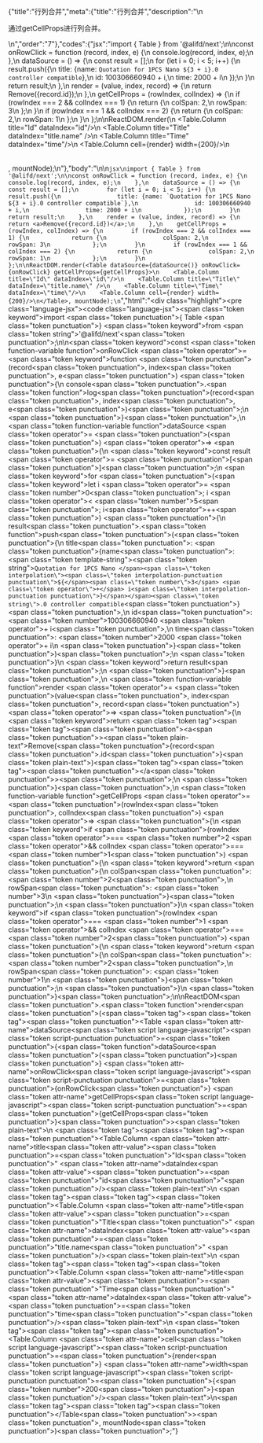 {"title":"行列合并","meta":{"title":"行列合并","description":"\n<p>通过getCellProps进行列合并。</p>\n","order":"7"},"codes":{"jsx":"import { Table } from '@alifd/next';\n\nconst onRowClick = function (record, index, e) {\n        console.log(record, index, e);\n    },\n    dataSource = () => {\n        const result = [];\n        for (let i = 0; i < 5; i++) {\n            result.push({\n                title: {name: `Quotation for 1PCS Nano ${3 + i}.0 controller compatible`},\n                id: 100306660940 + i,\n                time: 2000 + i\n            });\n        }\n        return result;\n    },\n    render = (value, index, record) => {\n        return <a>Remove({record.id})</a>;\n    },\n    getCellProps = (rowIndex, colIndex) => {\n        if (rowIndex === 2 && colIndex === 1) {\n            return {\n                colSpan: 2,\n                rowSpan: 3\n            };\n        }\n        if (rowIndex === 1 && colIndex === 2) {\n            return {\n                colSpan: 2,\n                rowSpan: 1\n            };\n        }\n    };\n\nReactDOM.render(<Table dataSource={dataSource()} onRowClick={onRowClick} getCellProps={getCellProps}>\n    <Table.Column title=\"Id\" dataIndex=\"id\"/>\n    <Table.Column title=\"Title\" dataIndex=\"title.name\" />\n    <Table.Column title=\"Time\" dataIndex=\"time\"/>\n    <Table.Column cell={render} width={200}/>\n</Table>, mountNode);\n"},"body":"\n\n````jsx\nimport { Table } from '@alifd/next';\n\nconst onRowClick = function (record, index, e) {\n        console.log(record, index, e);\n    },\n    dataSource = () => {\n        const result = [];\n        for (let i = 0; i < 5; i++) {\n            result.push({\n                title: {name: `Quotation for 1PCS Nano ${3 + i}.0 controller compatible`},\n                id: 100306660940 + i,\n                time: 2000 + i\n            });\n        }\n        return result;\n    },\n    render = (value, index, record) => {\n        return <a>Remove({record.id})</a>;\n    },\n    getCellProps = (rowIndex, colIndex) => {\n        if (rowIndex === 2 && colIndex === 1) {\n            return {\n                colSpan: 2,\n                rowSpan: 3\n            };\n        }\n        if (rowIndex === 1 && colIndex === 2) {\n            return {\n                colSpan: 2,\n                rowSpan: 1\n            };\n        }\n    };\n\nReactDOM.render(<Table dataSource={dataSource()} onRowClick={onRowClick} getCellProps={getCellProps}>\n    <Table.Column title=\"Id\" dataIndex=\"id\"/>\n    <Table.Column title=\"Title\" dataIndex=\"title.name\" />\n    <Table.Column title=\"Time\" dataIndex=\"time\"/>\n    <Table.Column cell={render} width={200}/>\n</Table>, mountNode);\n````","html":"<script>(function(){\"use strict\";\n\nvar _next = require(\"@alifd/next\");\n\nvar onRowClick = function onRowClick(record, index, e) {\n    console.log(record, index, e);\n},\n    dataSource = function dataSource() {\n    var result = [];\n    for (var i = 0; i < 5; i++) {\n        result.push({\n            title: { name: \"Quotation for 1PCS Nano \" + (3 + i) + \".0 controller compatible\" },\n            id: 100306660940 + i,\n            time: 2000 + i\n        });\n    }\n    return result;\n},\n    render = function render(value, index, record) {\n    return React.createElement(\n        \"a\",\n        null,\n        \"Remove(\",\n        record.id,\n        \")\"\n    );\n},\n    getCellProps = function getCellProps(rowIndex, colIndex) {\n    if (rowIndex === 2 && colIndex === 1) {\n        return {\n            colSpan: 2,\n            rowSpan: 3\n        };\n    }\n    if (rowIndex === 1 && colIndex === 2) {\n        return {\n            colSpan: 2,\n            rowSpan: 1\n        };\n    }\n};\n\nReactDOM.render(React.createElement(\n    _next.Table,\n    { dataSource: dataSource(), onRowClick: onRowClick, getCellProps: getCellProps },\n    React.createElement(_next.Table.Column, { title: \"Id\", dataIndex: \"id\" }),\n    React.createElement(_next.Table.Column, { title: \"Title\", dataIndex: \"title.name\" }),\n    React.createElement(_next.Table.Column, { title: \"Time\", dataIndex: \"time\" }),\n    React.createElement(_next.Table.Column, { cell: render, width: 200 })\n), mountNode);})()</script><div class=\"highlight\"><pre class=\"language-jsx\"><code class=\"language-jsx\"><span class=\"token keyword\">import</span> <span class=\"token punctuation\">{</span> Table <span class=\"token punctuation\">}</span> <span class=\"token keyword\">from</span> <span class=\"token string\">'@alifd/next'</span><span class=\"token punctuation\">;</span>\n\n<span class=\"token keyword\">const</span> <span class=\"token function-variable function\">onRowClick</span> <span class=\"token operator\">=</span> <span class=\"token keyword\">function</span> <span class=\"token punctuation\">(</span>record<span class=\"token punctuation\">,</span> index<span class=\"token punctuation\">,</span> e<span class=\"token punctuation\">)</span> <span class=\"token punctuation\">{</span>\n        console<span class=\"token punctuation\">.</span><span class=\"token function\">log</span><span class=\"token punctuation\">(</span>record<span class=\"token punctuation\">,</span> index<span class=\"token punctuation\">,</span> e<span class=\"token punctuation\">)</span><span class=\"token punctuation\">;</span>\n    <span class=\"token punctuation\">}</span><span class=\"token punctuation\">,</span>\n    <span class=\"token function-variable function\">dataSource</span> <span class=\"token operator\">=</span> <span class=\"token punctuation\">(</span><span class=\"token punctuation\">)</span> <span class=\"token operator\">=></span> <span class=\"token punctuation\">{</span>\n        <span class=\"token keyword\">const</span> result <span class=\"token operator\">=</span> <span class=\"token punctuation\">[</span><span class=\"token punctuation\">]</span><span class=\"token punctuation\">;</span>\n        <span class=\"token keyword\">for</span> <span class=\"token punctuation\">(</span><span class=\"token keyword\">let</span> i <span class=\"token operator\">=</span> <span class=\"token number\">0</span><span class=\"token punctuation\">;</span> i <span class=\"token operator\">&lt;</span> <span class=\"token number\">5</span><span class=\"token punctuation\">;</span> i<span class=\"token operator\">++</span><span class=\"token punctuation\">)</span> <span class=\"token punctuation\">{</span>\n            result<span class=\"token punctuation\">.</span><span class=\"token function\">push</span><span class=\"token punctuation\">(</span><span class=\"token punctuation\">{</span>\n                title<span class=\"token punctuation\">:</span> <span class=\"token punctuation\">{</span>name<span class=\"token punctuation\">:</span> <span class=\"token template-string\"><span class=\"token string\">`Quotation for 1PCS Nano </span><span class=\"token interpolation\"><span class=\"token interpolation-punctuation punctuation\">${</span><span class=\"token number\">3</span> <span class=\"token operator\">+</span> i<span class=\"token interpolation-punctuation punctuation\">}</span></span><span class=\"token string\">.0 controller compatible`</span></span><span class=\"token punctuation\">}</span><span class=\"token punctuation\">,</span>\n                id<span class=\"token punctuation\">:</span> <span class=\"token number\">100306660940</span> <span class=\"token operator\">+</span> i<span class=\"token punctuation\">,</span>\n                time<span class=\"token punctuation\">:</span> <span class=\"token number\">2000</span> <span class=\"token operator\">+</span> i\n            <span class=\"token punctuation\">}</span><span class=\"token punctuation\">)</span><span class=\"token punctuation\">;</span>\n        <span class=\"token punctuation\">}</span>\n        <span class=\"token keyword\">return</span> result<span class=\"token punctuation\">;</span>\n    <span class=\"token punctuation\">}</span><span class=\"token punctuation\">,</span>\n    <span class=\"token function-variable function\">render</span> <span class=\"token operator\">=</span> <span class=\"token punctuation\">(</span>value<span class=\"token punctuation\">,</span> index<span class=\"token punctuation\">,</span> record<span class=\"token punctuation\">)</span> <span class=\"token operator\">=></span> <span class=\"token punctuation\">{</span>\n        <span class=\"token keyword\">return</span> <span class=\"token tag\"><span class=\"token tag\"><span class=\"token punctuation\">&lt;</span>a</span><span class=\"token punctuation\">></span></span><span class=\"token plain-text\">Remove(</span><span class=\"token punctuation\">{</span>record<span class=\"token punctuation\">.</span>id<span class=\"token punctuation\">}</span><span class=\"token plain-text\">)</span><span class=\"token tag\"><span class=\"token tag\"><span class=\"token punctuation\">&lt;/</span>a</span><span class=\"token punctuation\">></span></span><span class=\"token punctuation\">;</span>\n    <span class=\"token punctuation\">}</span><span class=\"token punctuation\">,</span>\n    <span class=\"token function-variable function\">getCellProps</span> <span class=\"token operator\">=</span> <span class=\"token punctuation\">(</span>rowIndex<span class=\"token punctuation\">,</span> colIndex<span class=\"token punctuation\">)</span> <span class=\"token operator\">=></span> <span class=\"token punctuation\">{</span>\n        <span class=\"token keyword\">if</span> <span class=\"token punctuation\">(</span>rowIndex <span class=\"token operator\">===</span> <span class=\"token number\">2</span> <span class=\"token operator\">&amp;&amp;</span> colIndex <span class=\"token operator\">===</span> <span class=\"token number\">1</span><span class=\"token punctuation\">)</span> <span class=\"token punctuation\">{</span>\n            <span class=\"token keyword\">return</span> <span class=\"token punctuation\">{</span>\n                colSpan<span class=\"token punctuation\">:</span> <span class=\"token number\">2</span><span class=\"token punctuation\">,</span>\n                rowSpan<span class=\"token punctuation\">:</span> <span class=\"token number\">3</span>\n            <span class=\"token punctuation\">}</span><span class=\"token punctuation\">;</span>\n        <span class=\"token punctuation\">}</span>\n        <span class=\"token keyword\">if</span> <span class=\"token punctuation\">(</span>rowIndex <span class=\"token operator\">===</span> <span class=\"token number\">1</span> <span class=\"token operator\">&amp;&amp;</span> colIndex <span class=\"token operator\">===</span> <span class=\"token number\">2</span><span class=\"token punctuation\">)</span> <span class=\"token punctuation\">{</span>\n            <span class=\"token keyword\">return</span> <span class=\"token punctuation\">{</span>\n                colSpan<span class=\"token punctuation\">:</span> <span class=\"token number\">2</span><span class=\"token punctuation\">,</span>\n                rowSpan<span class=\"token punctuation\">:</span> <span class=\"token number\">1</span>\n            <span class=\"token punctuation\">}</span><span class=\"token punctuation\">;</span>\n        <span class=\"token punctuation\">}</span>\n    <span class=\"token punctuation\">}</span><span class=\"token punctuation\">;</span>\n\nReactDOM<span class=\"token punctuation\">.</span><span class=\"token function\">render</span><span class=\"token punctuation\">(</span><span class=\"token tag\"><span class=\"token tag\"><span class=\"token punctuation\">&lt;</span>Table</span> <span class=\"token attr-name\">dataSource</span><span class=\"token script language-javascript\"><span class=\"token script-punctuation punctuation\">=</span><span class=\"token punctuation\">{</span><span class=\"token function\">dataSource</span><span class=\"token punctuation\">(</span><span class=\"token punctuation\">)</span><span class=\"token punctuation\">}</span></span> <span class=\"token attr-name\">onRowClick</span><span class=\"token script language-javascript\"><span class=\"token script-punctuation punctuation\">=</span><span class=\"token punctuation\">{</span>onRowClick<span class=\"token punctuation\">}</span></span> <span class=\"token attr-name\">getCellProps</span><span class=\"token script language-javascript\"><span class=\"token script-punctuation punctuation\">=</span><span class=\"token punctuation\">{</span>getCellProps<span class=\"token punctuation\">}</span></span><span class=\"token punctuation\">></span></span><span class=\"token plain-text\">\n    </span><span class=\"token tag\"><span class=\"token tag\"><span class=\"token punctuation\">&lt;</span>Table.Column</span> <span class=\"token attr-name\">title</span><span class=\"token attr-value\"><span class=\"token punctuation\">=</span><span class=\"token punctuation\">\"</span>Id<span class=\"token punctuation\">\"</span></span> <span class=\"token attr-name\">dataIndex</span><span class=\"token attr-value\"><span class=\"token punctuation\">=</span><span class=\"token punctuation\">\"</span>id<span class=\"token punctuation\">\"</span></span><span class=\"token punctuation\">/></span></span><span class=\"token plain-text\">\n    </span><span class=\"token tag\"><span class=\"token tag\"><span class=\"token punctuation\">&lt;</span>Table.Column</span> <span class=\"token attr-name\">title</span><span class=\"token attr-value\"><span class=\"token punctuation\">=</span><span class=\"token punctuation\">\"</span>Title<span class=\"token punctuation\">\"</span></span> <span class=\"token attr-name\">dataIndex</span><span class=\"token attr-value\"><span class=\"token punctuation\">=</span><span class=\"token punctuation\">\"</span>title.name<span class=\"token punctuation\">\"</span></span> <span class=\"token punctuation\">/></span></span><span class=\"token plain-text\">\n    </span><span class=\"token tag\"><span class=\"token tag\"><span class=\"token punctuation\">&lt;</span>Table.Column</span> <span class=\"token attr-name\">title</span><span class=\"token attr-value\"><span class=\"token punctuation\">=</span><span class=\"token punctuation\">\"</span>Time<span class=\"token punctuation\">\"</span></span> <span class=\"token attr-name\">dataIndex</span><span class=\"token attr-value\"><span class=\"token punctuation\">=</span><span class=\"token punctuation\">\"</span>time<span class=\"token punctuation\">\"</span></span><span class=\"token punctuation\">/></span></span><span class=\"token plain-text\">\n    </span><span class=\"token tag\"><span class=\"token tag\"><span class=\"token punctuation\">&lt;</span>Table.Column</span> <span class=\"token attr-name\">cell</span><span class=\"token script language-javascript\"><span class=\"token script-punctuation punctuation\">=</span><span class=\"token punctuation\">{</span>render<span class=\"token punctuation\">}</span></span> <span class=\"token attr-name\">width</span><span class=\"token script language-javascript\"><span class=\"token script-punctuation punctuation\">=</span><span class=\"token punctuation\">{</span><span class=\"token number\">200</span><span class=\"token punctuation\">}</span></span><span class=\"token punctuation\">/></span></span><span class=\"token plain-text\">\n</span><span class=\"token tag\"><span class=\"token tag\"><span class=\"token punctuation\">&lt;/</span>Table</span><span class=\"token punctuation\">></span></span><span class=\"token punctuation\">,</span> mountNode<span class=\"token punctuation\">)</span><span class=\"token punctuation\">;</span></code></pre></div>"}